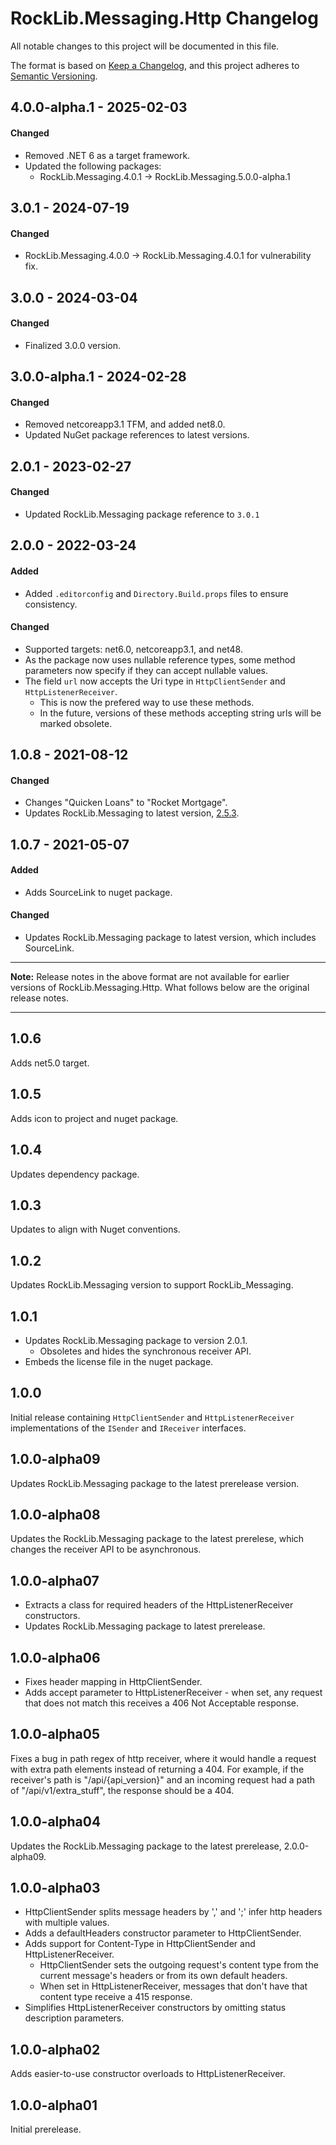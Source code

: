 # RockLib.Messaging.Http Changelog

All notable changes to this project will be documented in this file.

The format is based on [Keep a Changelog](https://keepachangelog.com/en/1.0.0/),
and this project adheres to [Semantic Versioning](https://semver.org/spec/v2.0.0.html).

## 4.0.0-alpha.1 - 2025-02-03

#### Changed
- Removed .NET 6 as a target framework.
- Updated the following packages:
  - RockLib.Messaging.4.0.1 -> RockLib.Messaging.5.0.0-alpha.1

## 3.0.1 - 2024-07-19

#### Changed
- RockLib.Messaging.4.0.0 -> RockLib.Messaging.4.0.1 for vulnerability fix.

## 3.0.0 - 2024-03-04

#### Changed
- Finalized 3.0.0 version.

## 3.0.0-alpha.1 - 2024-02-28

#### Changed
- Removed netcoreapp3.1 TFM, and added net8.0.
- Updated NuGet package references to latest versions.

## 2.0.1 - 2023-02-27

#### Changed
- Updated RockLib.Messaging package reference to `3.0.1`

## 2.0.0 - 2022-03-24

#### Added
- Added `.editorconfig` and `Directory.Build.props` files to ensure consistency.

#### Changed
- Supported targets: net6.0, netcoreapp3.1, and net48.
- As the package now uses nullable reference types, some method parameters now specify if they can accept nullable values.
- The field `url` now accepts the Uri type in `HttpClientSender` and `HttpListenerReceiver`.
  - This is now the prefered way to use these methods.
  - In the future, versions of these methods accepting string urls will be marked obsolete.

## 1.0.8 - 2021-08-12

#### Changed

- Changes "Quicken Loans" to "Rocket Mortgage".
- Updates RockLib.Messaging to latest version, [2.5.3](https://github.com/RockLib/RockLib.Messaging/blob/main/RockLib.Messaging/CHANGELOG.md#253---2021-08-12).

## 1.0.7 - 2021-05-07

#### Added

- Adds SourceLink to nuget package.

#### Changed

- Updates RockLib.Messaging package to latest version, which includes SourceLink.

----

**Note:** Release notes in the above format are not available for earlier versions of
RockLib.Messaging.Http. What follows below are the original release notes.

----

## 1.0.6

Adds net5.0 target.

## 1.0.5

Adds icon to project and nuget package.

## 1.0.4

Updates dependency package.

## 1.0.3

Updates to align with Nuget conventions.

## 1.0.2

Updates RockLib.Messaging version to support RockLib_Messaging.

## 1.0.1

- Updates RockLib.Messaging package to version 2.0.1.
  - Obsoletes and hides the synchronous receiver API.
- Embeds the license file in the nuget package.

## 1.0.0

Initial release containing `HttpClientSender` and `HttpListenerReceiver` implementations of the `ISender` and `IReceiver` interfaces.

## 1.0.0-alpha09

Updates RockLib.Messaging package to the latest prerelease version.

## 1.0.0-alpha08

Updates the RockLib.Messaging package to the latest prerelese, which changes the receiver API to be asynchronous.

## 1.0.0-alpha07

- Extracts a class for required headers of the HttpListenerReceiver constructors.
- Updates RockLib.Messaging package to latest prerelease.

## 1.0.0-alpha06

- Fixes header mapping in HttpClientSender.
- Adds accept parameter to HttpListenerReceiver - when set, any request that does not match this receives a 406 Not Acceptable response.

## 1.0.0-alpha05

Fixes a bug in path regex of http receiver, where it would handle a request with extra path elements instead of returning a 404. For example, if the receiver's path is "/api/{api_version}" and an incoming request had a path of "/api/v1/extra_stuff", the response should be a 404.

## 1.0.0-alpha04

Updates the RockLib.Messaging package to the latest prerelease, 2.0.0-alpha09.

## 1.0.0-alpha03

- HttpClientSender splits message headers by ',' and ';' infer http headers with multiple values.
- Adds a defaultHeaders constructor parameter to HttpClientSender.
- Adds support for Content-Type in HttpClientSender and HttpListenerReceiver.
  - HttpClientSender sets the outgoing request's content type from the current message's headers or from its own default headers.
  - When set in HttpListenerReceiver, messages that don't have that content type receive a 415 response.
- Simplifies HttpListenerReceiver constructors by omitting status description parameters.

## 1.0.0-alpha02

Adds easier-to-use constructor overloads to HttpListenerReceiver.

## 1.0.0-alpha01

Initial prerelease.

